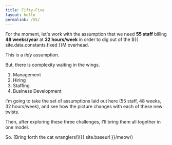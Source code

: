 ```yaml
---
title: Fifty-Five
layout: hello
permalink: /55/
---
```


For the moment, let's work with the assumption that we need <b>55 staff</b> billing <br><b>48 weeks/year</b> at <b>32 hours/week</b> in order to dig out of the ${{ site.data.constants.fixed }}M overhead.

This is a *tidy* assumption.

But, there is complexity waiting in the wings.

1. Management
3. Hiring
4. Staffing
5. Business Development

I'm going to take the set of assumptions laid out here (55 staff, 48 weeks, 32 hours/week), and see how the picture changes with each of these new twists.

Then, after exploring these three challenges, I'll bring them all together in one model.

So. [Bring forth the cat wranglers!]({{ site.baseurl }}/meow/)